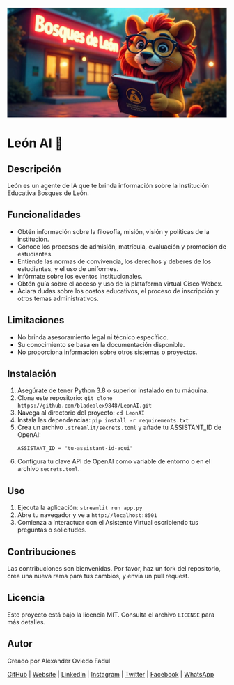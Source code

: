 ![Logo de LeonAI](https://github.com/bladealex9848/LeonAI/blob/main/assets/logo.jpg)

# León AI 🦁

## Descripción
León es un agente de IA que te brinda información sobre la Institución Educativa Bosques de León.

## Funcionalidades
* Obtén información sobre la filosofía, misión, visión y políticas de la institución.
* Conoce los procesos de admisión, matrícula, evaluación y promoción de estudiantes.
* Entiende las normas de convivencia, los derechos y deberes de los estudiantes, y el uso de uniformes.
* Infórmate sobre los eventos institucionales.
* Obtén guía sobre el acceso y uso de la plataforma virtual Cisco Webex.
* Aclara dudas sobre los costos educativos, el proceso de inscripción y otros temas administrativos.

## Limitaciones
* No brinda asesoramiento legal ni técnico específico.
* Su conocimiento se basa en la documentación disponible.
* No proporciona información sobre otros sistemas o proyectos.

## Instalación

1. Asegúrate de tener Python 3.8 o superior instalado en tu máquina.
2. Clona este repositorio: `git clone https://github.com/bladealex9848/LeonAI.git`
3. Navega al directorio del proyecto: `cd LeonAI`
4. Instala las dependencias: `pip install -r requirements.txt`
5. Crea un archivo `.streamlit/secrets.toml` y añade tu ASSISTANT_ID de OpenAI:
   ```
   ASSISTANT_ID = "tu-assistant-id-aqui"
   ```
6. Configura tu clave API de OpenAI como variable de entorno o en el archivo `secrets.toml`.

## Uso

1. Ejecuta la aplicación: `streamlit run app.py`
2. Abre tu navegador y ve a `http://localhost:8501`
3. Comienza a interactuar con el Asistente Virtual escribiendo tus preguntas o solicitudes.

## Contribuciones

Las contribuciones son bienvenidas. Por favor, haz un fork del repositorio, crea una nueva rama para tus cambios, y envía un pull request.

## Licencia

Este proyecto está bajo la licencia MIT. Consulta el archivo `LICENSE` para más detalles.

## Autor

Creado por Alexander Oviedo Fadul

[GitHub](https://github.com/bladealex9848) | [Website](https://alexanderoviedofadul.dev) | [LinkedIn](https://www.linkedin.com/in/alexander-oviedo-fadul/) | [Instagram](https://www.instagram.com/alexander.oviedo.fadul) | [Twitter](https://twitter.com/alexanderofadul) | [Facebook](https://www.facebook.com/alexanderof/) | [WhatsApp](https://api.whatsapp.com/send?phone=573015930519&text=Hola%20!Quiero%20conversar%20contigo!%20)